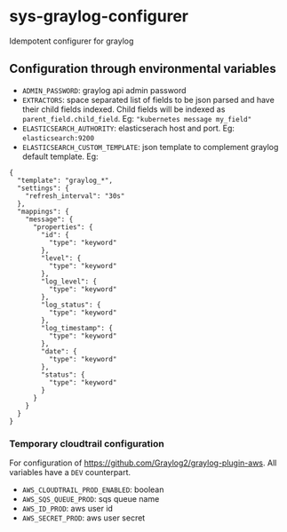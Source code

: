 # sys-graylog-configurer
Idempotent configurer for graylog

## Configuration through environmental variables
* `ADMIN_PASSWORD`: graylog api admin password
* `EXTRACTORS`: space separated list of fields to be json parsed and have their child fields indexed. Child fields will be indexed as `parent_field.child_field`. Eg: `"kubernetes message my_field"`
* `ELASTICSEARCH_AUTHORITY`: elasticserach host and port. Eg: `elasticsearch:9200`
* `ELASTICSEARCH_CUSTOM_TEMPLATE`: json template to complement graylog default template. Eg:
```
{
  "template": "graylog_*",
  "settings": {
    "refresh_interval": "30s"
  },
  "mappings": {
    "message": {
      "properties": {
        "id": {
          "type": "keyword"
        },
        "level": {
          "type": "keyword"
        },
        "log_level": {
          "type": "keyword"
        },
        "log_status": {
          "type": "keyword"
        },
        "log_timestamp": {
          "type": "keyword"
        },
        "date": {
          "type": "keyword"
        },
        "status": {
          "type": "keyword"
        }
      }
    }
  }
}
```

### Temporary cloudtrail configuration
For configuration of https://github.com/Graylog2/graylog-plugin-aws. All variables have a `DEV` counterpart.
* `AWS_CLOUDTRAIL_PROD_ENABLED`: boolean
* `AWS_SQS_QUEUE_PROD`: sqs queue name
* `AWS_ID_PROD`: aws user id
* `AWS_SECRET_PROD`: aws user secret
